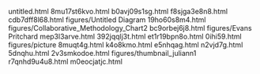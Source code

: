 untitled.html
8mu17st6kvo.html
b0avj09s1sg.html
f8sjga3e8n8.html
cdb7dff8l68.html
figures/Untitled Diagram
19ho60s8m4.html
figures/Collaborative_Methodology_Chart2
bc9orbej6j8.html
figures/Evans Pritchard
mep3l3arve.html
392jqqlj3t.html
et1r19bpn8o.html
0ihi59.html
figures/picture
8muqt4g.html
k4o8kmo.html
e5nhqag.html
n2vjd7g.html
5dnqhu.html
2v3smkodoe.html
figures/thumbnail_juliann1
r7qnhd9u4u8.html
m0eocjatjc.html